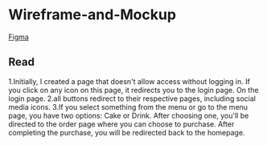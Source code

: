# Wireframe-and-Mockup

[Figma](https://www.figma.com/design/ey5TMpIi1mNCmnHosyRuGz/Untitled?node-id=14-197&node-type=frame&t=FWde8UrioRhHLHsU-0)
## Read
1.Initially, I created a page that doesn't allow access without logging in. If you click on any icon on this page, it redirects you to the login page. On the login page.
2.all buttons redirect to their respective pages, including social media icons.
3.If you select something from the menu or go to the menu page, you have two options: Cake or Drink. After choosing one, you'll be directed to the order page where you can choose to purchase. After completing the purchase, you will be redirected back to the homepage.
